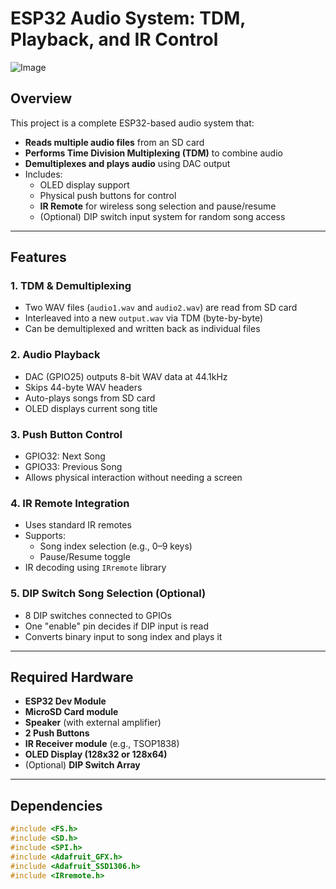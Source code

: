 # ESP32 Audio System: TDM, Playback, and IR Control

![Image](https://github.com/user-attachments/assets/f3c68c4a-eb75-4aaf-9b64-f792a2caa6d2)

## Overview

This project is a complete ESP32-based audio system that:

- **Reads multiple audio files** from an SD card
- **Performs Time Division Multiplexing (TDM)** to combine audio
- **Demultiplexes and plays audio** using DAC output
- Includes:
  - OLED display support
  - Physical push buttons for control
  - **IR Remote** for wireless song selection and pause/resume
  - (Optional) DIP switch input system for random song access

---

## Features

### 1. **TDM & Demultiplexing**
- Two WAV files (`audio1.wav` and `audio2.wav`) are read from SD card
- Interleaved into a new `output.wav` via TDM (byte-by-byte)
- Can be demultiplexed and written back as individual files

### 2. **Audio Playback**
- DAC (GPIO25) outputs 8-bit WAV data at 44.1kHz
- Skips 44-byte WAV headers
- Auto-plays songs from SD card
- OLED displays current song title

### 3. **Push Button Control**
- GPIO32: Next Song
- GPIO33: Previous Song
- Allows physical interaction without needing a screen

### 4. **IR Remote Integration**
- Uses standard IR remotes
- Supports:
  - Song index selection (e.g., 0–9 keys)
  - Pause/Resume toggle
- IR decoding using `IRremote` library

### 5. **DIP Switch Song Selection (Optional)**
- 8 DIP switches connected to GPIOs
- One "enable" pin decides if DIP input is read
- Converts binary input to song index and plays it

---

## Required Hardware

- **ESP32 Dev Module**
- **MicroSD Card module**
- **Speaker** (with external amplifier)
- **2 Push Buttons**
- **IR Receiver module** (e.g., TSOP1838)
- **OLED Display (128x32 or 128x64)**
- (Optional) **DIP Switch Array**

---

## Dependencies

```cpp
#include <FS.h>
#include <SD.h>
#include <SPI.h>
#include <Adafruit_GFX.h>
#include <Adafruit_SSD1306.h>
#include <IRremote.h>

